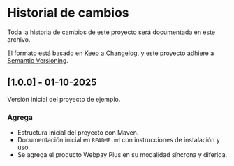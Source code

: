 # Historial de cambios

Toda la historia de cambios de este proyecto será documentada en este archivo.

El formato está basado en [Keep a Changelog](https://keepachangelog.com/en/1.0.0/),
y este proyecto adhiere a [Semantic Versioning](https://semver.org/spec/v2.0.0.html).

## [1.0.0] - 01-10-2025

Versión inicial del proyecto de ejemplo.

### Agrega

-   Estructura inicial del proyecto con Maven.
-   Documentación inicial en `README.md` con instrucciones de instalación y uso.
-   Se agrega el producto Webpay Plus en su modalidad síncrona y diferida.

